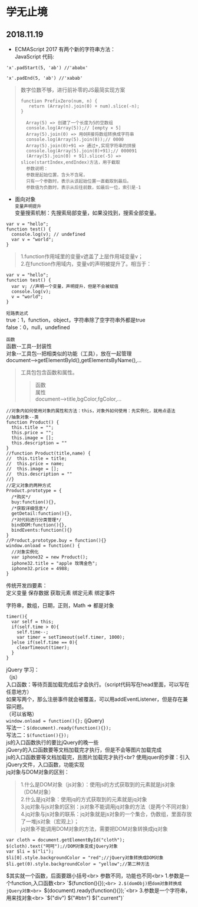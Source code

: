 学无止境
==
2018.11.19
---
* ECMAScript 2017 有两个新的字符串方法：<br>
JavaScript 代码:<br>
```
'x'.padStart(5, 'ab') //'ababx'
```
```
'x'.padEnd(5, 'ab') //'xabab'
```
>数字位数不够，进行前补零的JS最简实现方案
>```
>function PrefixZero(num, n) {
>    return (Array(n).join(0) + num).slice(-n);
>}
>```
>       Array(5) => 创建了一个长度为5的空数组
>       console.log(Array(5));// [empty × 5]
>       Array(5).join(0) => 用0拼接将数组转换成字符串
>       console.log(Array(5).join(0));// 0000
>       Array(5).join(0)+91 => 通过+,实现字符串的拼接
>       console.log(Array(5).join(0)+91);// 000091
>       (Array(5).join(0) + 91).slice(-5) => slice(startIndex,endIndex)方法，用于截取
>       参数说明：
>       参数是起始位置，含头不含尾，
>       只有一个参数时，表示从该起始位置一直截取到最后。
>       参数值为负数时，表示从后往前数，如最后一位，索引是-1

* 面向对象<br>
`变量声明提升`<br>
变量搜索机制：先搜索局部变量，如果没找到，搜索全部变量。<br>
```
var v = "hello";
function test() {
  console.log(v); // undefined
  var v = "world";
}
```
>1.function作用域里的变量v遮盖了上层作用域变量v；<br>
>2.在function作用域内，变量v的声明被提升了。相当于：<br>
```
var v = "hello";
function test() {
  var v; //声明一个变量，声明提升，但是不会被赋值
  console.log(v);
  v = "world";
}
```

`短路表达式`<br>
true：1，function，object，字符串除了空字符串外都是true<br>
false：0，null，undefined<br>

`函数`<br>
函数--工具--封装性<br>
对象--工具包--把相类似的功能（工具），放在一起管理<br>
document-->getElementById(),getElementsByName(),...<br>
>工具包包含函数和属性。<br>
>>函数<br>
>>属性<br>
document-->title,bgColor,fgColor,...<br>
```
//对象内如何使用对象的属性和方法：this，对象外如何使用：先实例化，就用点语法
//抽象对象--类
function Product() {
  this.title = "";
  this.price = "";
  this.image = [];
  this.description = ""
}
//function Product(title,name) {
//  this.title = title;
//  this.price = name;
//  this.image = [];
//  this.description = ""
//}
//定义对象的两种方式
Product.prototype = {
  /*购买*/
  buy:function(){},
  /*获取详细信息*/
  getDetail:function(){},
  /*对代码进行分类管理*/
  bindDOM:function(){},
  bindEvents:function(){}
}
//Product.prototype.buy = function(){}
window.onload = function() {
  //对象实例化
  var iphone32 = new Product();
  iphone32.title = "apple 玫瑰金色";
  iphone32.price = 4988;
}

```
传统开发四要素：<br>
定义变量 保存数据 获取元素 绑定元素 绑定事件<br>

字符串，数组，日期，正则，Math => 都是对象<br>
```
timer(){
  var self = this;
  if(self.time > 0){
    self.time--;
    var timer = setTimeout(self.timer, 1000);
  }else if(self.time == 0){
    clearTimeout(timer);
  }
}
```
jQuery 学习：<br>
（js）<br>
入口函数：等待页面加载完成后才会执行。（script代码写在head里面，可以写在任意地方）<br>
        如果写两个，那么注册事件就会被覆盖，可以用addEventListener，但是存在兼容问题。<br>
        （可以省略）<br>
        ```window.onload = function(){};```
(jQuery)<br>
写法一：```$(document).ready(function(){});```<br>
写法二：```$(function(){});```<br>
js的入口函数执行的要比jQuery的晚一些<br>
jQuery的入口函数要等文档加载完才执行，但是不会等图片加载完成<br>
js的入口函数要等文档加载完，且图片加载完才执行<br?
使用jquer的步骤：引入jQuery文件，入口函数，功能实现 <br>
jq对象与DOM对象的区别：<br>
>1.什么是DOM对象（js对象）：使用js的方式获取到的元素就是js对象（DOM对象）<br>
>2.什么是jq对象：使用jq的方式获取到的元素就是jq对象<br>
>3.jq对象与js对象的区别：js对象不能调用jq对象的方法（是两个不同对象）<br>
>4.jq对象与js对象的联系：jq对象就是js对象的一个集合，伪数组，里面存放了一堆js对象（宏观上）；<br>
>jq对象不能调用DOM对象的方法，需要把DOM对象转换成jq对象<br>
```
var cloth = document.getElementById("cloth");
$(cloth).text("呵呵");//DOM对象变成jQuery对象
var $li = $("li");
$li[0].style.backgroundColor = "red";//jQuery对象转换成DOM对象
$li.get(0).style.backgroundColor = "yellow";//第二种方法
```
$其实就一个函数，后面要跟小括号<br>
参数不同，功能也不同<br>
1.参数是一个function,入口函数<br>
`$(function(){});`<br>
2.$(domObj)把dom对象转换成jQuery对象<br>
`$(document).ready(function(){});`<br>
3.参数是一个字符串，用来找对象<br>
`$("div") $("#btn") $(".current")`<br>

